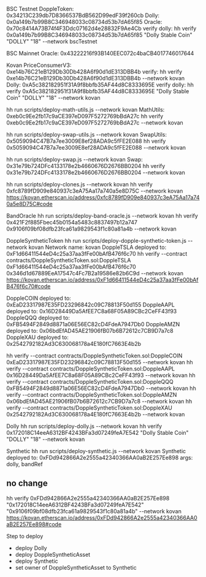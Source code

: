 BSC Testnet
DoppleToken: 0x34213C239db7D8366537BdB562D99edF39f260cb
Dolly: 0x0a149b7b99B8C346948033c08734d53b7dA65f85
Oracle: 0x70c8414A73B74f4F3Ddc07162d4e28832F9Ae4Cb
verify dolly: hh verify 0x0a149b7b99B8C346948033c08734d53b7dA65f85 "Dolly Stable Coin" "DOLLY" "18" --network bscTestnet

BSC Mainnet
Oracle: 0x43222216f93B140EEC072c4baCB4017746017644

Kovan
PriceConsumerV3: 0xe14b76C21eB129Db30Db428A6f90d1dE313DBB4b
verify: hh verify 0xe14b76C21eB129Db30Db428A6f90d1dE313DBB4b --network kovan
Dolly: 0xA5c382182951f31A9f8bbfb35AF44d8C8333695E
verify dolly: hh verify 0xA5c382182951f31A9f8bbfb35AF44d8C8333695E "Dolly Stable Coin" "DOLLY" "18" --network kovan


hh run scripts/deploy-math-utils.js --network kovan
MathUtils: 0xeb0c9Ee2fb17c9aCE397eD097F5272769bBdA27c
hh verify 0xeb0c9Ee2fb17c9aCE397eD097F5272769bBdA27c --network kovan

hh run scripts/deploy-swap-utils.js --network kovan
SwapUtils: 0x5059094C47B7a7ee3009E8ef28ADA9c5fFE2E088
hh verify 0x5059094C47B7a7ee3009E8ef28ADA9c5fFE2E088 --network kovan

hh run scripts/deploy-swap.js --network kovan
Swap: 0x31e79b724DFc4133178e2b4660676D2676BB0204
hh verify 0x31e79b724DFc4133178e2b4660676D2676BB0204 --network kovan

hh run scripts/deploy-clones.js --network kovan
hh verify 0xfc8789fD909e840937c3eA75Aa17a740a5e8D75C --network kovan
https://kovan.etherscan.io/address/0xfc8789fD909e840937c3eA75Aa17a740a5e8D75C#code

BandOracle
hh run scripts/deploy-band-oracle.js --network kovan
hh verify 0x421F2f885Fbec45b0154a5483c8837497b12a747 0x9106f09bf08dfb23fca61a9829543f1c80a81a4b --network kovan

DoppleSyntheticToken
hh run scripts/deploy-dopple-synthetic-token.js --network kovan
Network name: kovan
DoppleTSLA deployed to: 0xF1d66411544eD4c25a37aa3fFe00bAfB476f6c70
hh verify --contract contracts/DoppleSyntheticToken.sol:DoppleTSLA 0xF1d66411544eD4c25a37aa3fFe00bAfB476f6c70 0x346d1d67889EeA17547c4Fc7B2a19586e82b6C9d  --network kovan
https://kovan.etherscan.io/address/0xF1d66411544eD4c25a37aa3fFe00bAfB476f6c70#code

DoppleCOIN deployed to: 0xEaD23317987E35FD23296842c09C78813F50d155
DoppleAAPL deployed to: 0x16D28449Da5AfEE7C8a68F05A89CBc2CeFF43f93
DoppleQQQ deployed to: 0xFB5494F2849d8871a06E56EC82cD4FdeA7947Db0
DoppleAMZN deployed to: 0x06bdEfAD45AE21906fB07b6B72612c7CB9D7a7c8
DoppleXAU deployed to: 0x2542792182Ad3C630068178a4E180fC7663E4b2b


hh verify --contract contracts/DoppleSyntheticToken.sol:DoppleCOIN 0xEaD23317987E35FD23296842c09C78813F50d155 --network kovan
hh verify --contract contracts/DoppleSyntheticToken.sol:DoppleAAPL 0x16D28449Da5AfEE7C8a68F05A89CBc2CeFF43f93 --network kovan
hh verify --contract contracts/DoppleSyntheticToken.sol:DoppleQQQ 0xFB5494F2849d8871a06E56EC82cD4FdeA7947Db0 --network kovan
hh verify --contract contracts/DoppleSyntheticToken.sol:DoppleAMZN 0x06bdEfAD45AE21906fB07b6B72612c7CB9D7a7c8 --network kovan
hh verify --contract contracts/DoppleSyntheticToken.sol:DoppleXAU 0x2542792182Ad3C630068178a4E180fC7663E4b2b --network kovan

Dolly
hh run scripts/deploy-dolly.js --network kovan
hh verify 0x172018C14eeA6312BF4243BFa3d07249feA7E542 "Dolly Stable Coin" "DOLLY" "18"  --network kovan

Synthetic
hh run scripts/deploy-synthetic.js --network kovan
Synthetic deployed to: 0xFDd942866A2e2555a42340366AA0aB2E257Ee898
args: dolly, bandRef 
## no change
hh verify 0xFDd942866A2e2555a42340366AA0aB2E257Ee898 "0x172018C14eeA6312BF4243BFa3d07249feA7E542" "0x9106f09bf08dfb23fca61a9829543f1c80a81a4b" --network kovan
https://kovan.etherscan.io/address/0xFDd942866A2e2555a42340366AA0aB2E257Ee898#code



Step to deploy
- deploy Dolly
- deploy DoppleSyntheticAsset
- deploy Synthetic <Dolly> <BandOracleRef> <DoppleSyntheticAsset>
- set owner of DoppleSyntheticAsset to Synthetic
<!-- - set isSupport DoppleSyntheticAsset at Synthetic -->